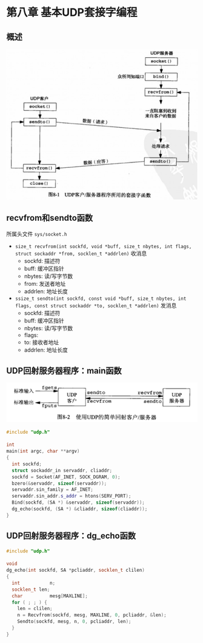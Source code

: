 # 第八章 基本UDP套接字编程



## 概述

![8-1](RES/8-1.png)



## recvfrom和sendto函数

所属头文件 `sys/socket.h`

- `size_t recvfrom(int sockfd, void *buff, size_t nbytes, int flags, struct sockaddr *from, socklen_t *addrlen)` 收消息
  - sockfd: 描述符
  - buff: 缓冲区指针
  - nbytes: 读/写字节数
  - from: 发送者地址
  - addrlen: 地址长度
- `ssize_t sendto(int sockfd, const void *buff, size_t nbytes, int flags, const struct sockaddr *to, socklen_t *addrlen)` 发消息
  - sockfd: 描述符
  - buff: 缓冲区指针
  - nbytes: 读/写字节数
  - flags: 
  - to: 接收者地址
  - addrlen: 地址长度



## UDP回射服务器程序：main函数

![8-2](RES/8-2.png)

```c++
#include "udp.h"

int
main(int argc, char **argv)
{
  int sockfd;
  struct sockaddr_in servaddr, cliaddr;
  sockfd = Socket(AF_INET, SOCK_DGRAM, 0);
  bzero(&servaddr, sizeof(servaddr));
  servaddr.sin_family = AF_INET;
  servaddr.sin_addr.s_addr = htons(SERV_PORT);
  Bind(sockfd, (SA *) &servaddr, sizeof(servaddr));
  dg_echo(sockfd, (SA *) &cliaddr, sizeof(cliaddr));
}
```



## UDP回射服务器程序：dg_echo函数

```c++
#include "udp.h"

void
dg_echo(int sockfd, SA *pcliaddr, socklen_t clilen)
{
  int 			n;
  socklen_t len;
  char 			mesg[MAXLINE];
  for ( ; ; ) {
    len = clilen;
    n = Recvfrom(sockfd, mesg, MAXLINE, 0, pcliaddr, &len);
    Sendto(sockfd, mesg, n, 0, pcliaddr, len);
  }
}
```

